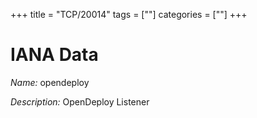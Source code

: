 +++
title = "TCP/20014"
tags = [""]
categories = [""]
+++

# IANA Data

_Name:_ opendeploy

_Description:_ OpenDeploy Listener

